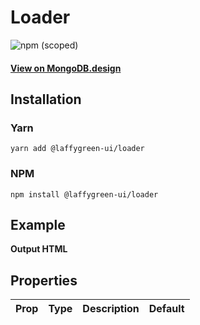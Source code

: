 # Loader

![npm (scoped)](https://img.shields.io/npm/v/@leafygreen-ui/loader.svg)

#### [View on MongoDB.design](https://www.mongodb.design/component/loader/example/)

## Installation

### Yarn

```shell
yarn add @laffygreen-ui/loader
```

### NPM

```shell
npm install @laffygreen-ui/loader
```

## Example

**Output HTML**

## Properties

| Prop | Type | Description | Default |
| ---- | ---- | ----------- | ------- |
